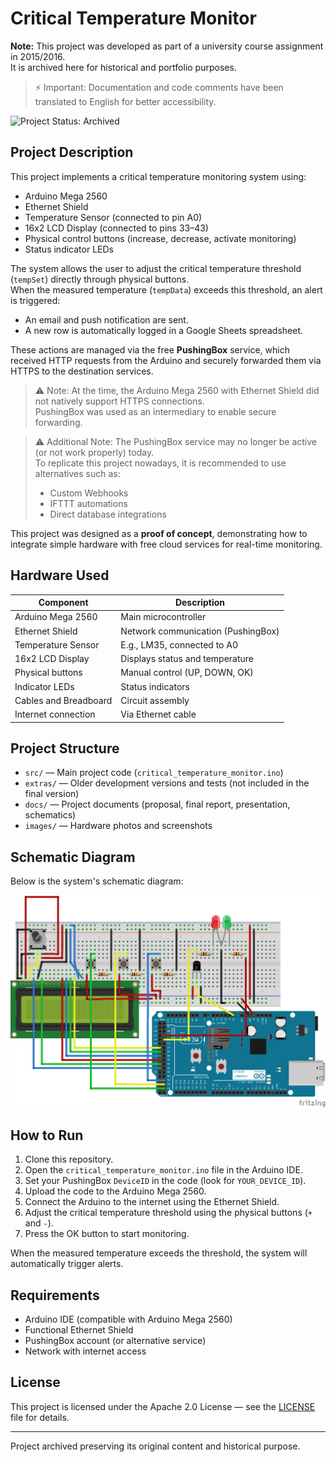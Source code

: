 # Critical Temperature Monitor

**Note:** This project was developed as part of a university course assignment in 2015/2016.  
It is archived here for historical and portfolio purposes.

> ⚡ Important: Documentation and code comments have been translated to English for better accessibility.

![Project Status: Archived](https://img.shields.io/badge/Status-Archived-blueviolet)

## Project Description

This project implements a critical temperature monitoring system using:

- Arduino Mega 2560
- Ethernet Shield
- Temperature Sensor (connected to pin A0)
- 16x2 LCD Display (connected to pins 33–43)
- Physical control buttons (increase, decrease, activate monitoring)
- Status indicator LEDs

The system allows the user to adjust the critical temperature threshold (`tempSet`) directly through physical buttons.  
When the measured temperature (`tempData`) exceeds this threshold, an alert is triggered:

- An email and push notification are sent.
- A new row is automatically logged in a Google Sheets spreadsheet.

These actions are managed via the free **PushingBox** service, which received HTTP requests from the Arduino and securely forwarded them via HTTPS to the destination services.

> ⚠️ Note: At the time, the Arduino Mega 2560 with Ethernet Shield did not natively support HTTPS connections.  
> PushingBox was used as an intermediary to enable secure forwarding.

> ⚠️ Additional Note: The PushingBox service may no longer be active (or not work properly) today.  
> To replicate this project nowadays, it is recommended to use alternatives such as:
> - Custom Webhooks
> - IFTTT automations
> - Direct database integrations

This project was designed as a **proof of concept**, demonstrating how to integrate simple hardware with free cloud services for real-time monitoring.

## Hardware Used

| Component                | Description                          |
|---------------------------|--------------------------------------|
| Arduino Mega 2560         | Main microcontroller                |
| Ethernet Shield           | Network communication (PushingBox)  |
| Temperature Sensor        | E.g., LM35, connected to A0          |
| 16x2 LCD Display          | Displays status and temperature     |
| Physical buttons          | Manual control (UP, DOWN, OK)        |
| Indicator LEDs            | Status indicators                   |
| Cables and Breadboard     | Circuit assembly                    |
| Internet connection       | Via Ethernet cable                  |

## Project Structure

- `src/` — Main project code (`critical_temperature_monitor.ino`)
- `extras/` — Older development versions and tests (not included in the final version)
- `docs/` — Project documents (proposal, final report, presentation, schematics)
- `images/` — Hardware photos and screenshots

## Schematic Diagram

Below is the system's schematic diagram:

![Schematic](docs/schematics.png)

## How to Run

1. Clone this repository.
2. Open the `critical_temperature_monitor.ino` file in the Arduino IDE.
3. Set your PushingBox `DeviceID` in the code (look for `YOUR_DEVICE_ID`).
4. Upload the code to the Arduino Mega 2560.
5. Connect the Arduino to the internet using the Ethernet Shield.
6. Adjust the critical temperature threshold using the physical buttons (`+` and `-`).
7. Press the OK button to start monitoring.

When the measured temperature exceeds the threshold, the system will automatically trigger alerts.

## Requirements

- Arduino IDE (compatible with Arduino Mega 2560)
- Functional Ethernet Shield
- PushingBox account (or alternative service)
- Network with internet access

## License

This project is licensed under the Apache 2.0 License — see the [LICENSE](LICENSE) file for details.

---

Project archived preserving its original content and historical purpose.